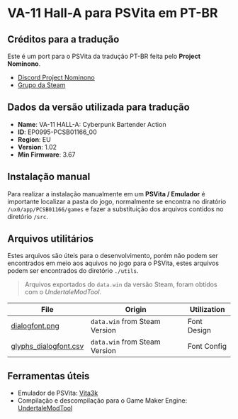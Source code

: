 # VA-11 Hall-A para PSVita em PT-BR

## Créditos para a tradução

Este é um port para o PSVita da tradução PT-BR feita pelo **Project Nominono**.

- [Discord Project Nominono](https://discord.com/invite/nQPGQ6E)
- [Grupo da Steam](https://steamcommunity.com/groups/VA11BR)

## Dados da versão utilizada para tradução

- **Name**: VA-11 HALL-A: Cyberpunk Bartender Action
- **ID**: EP0995-PCSB01166_00
- **Region**: EU
- **Version**: 1.02
- **Min Firmware**: 3.67

## Instalação manual

Para realizar a instalação manualmente em um **PSVita / Emulador** é importante localizar a pasta do jogo, normalmente se encontra no diratório `/ux0/app/PCSB01166/games` e fazer a
substituição dos arquivos contidos no diretório `/src`.

## Arquivos utilitários

Estes arquivos são úteis para o desenvolvimento, porém não podem ser encontrados em meio aos aquivos no jogo para o PSVita, estes arquivos podem ser encontrados do diretório `./utils`.

> Arquivos exportados do `data.win` da versão Steam, foram obtidos com o _UndertaleModTool_.

| File                                                                   | Origin                        | Utilization |
| ---------------------------------------------------------------------- | ----------------------------- | ----------- |
| [dialogfont.png](/utils/fonts/dialogfont/dialogfont.png)               | `data.win` from Steam Version | Font Design |
| [glyphs_dialogfont.csv](/utils/fonts/dialogfont/glyphs_dialogfont.csv) | `data.win` from Steam Version | Font Config |

## Ferramentas úteis

- Emulador de PSVita: [Vita3k](https://vita3k.org/)
- Compilação e descompilação para o Game Maker Engine: [UndertaleModTool](https://github.com/UnderminersTeam/UndertaleModTool)
